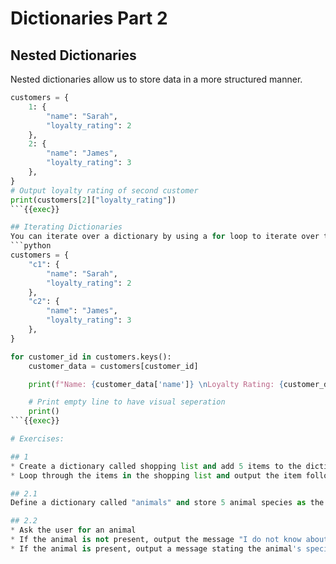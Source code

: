 # Dictionaries Part 2

## Nested Dictionaries
Nested dictionaries allow us to store data in a more structured manner.

```python
customers = {
    1: {
        "name": "Sarah",
        "loyalty_rating": 2
    },
    2: {
        "name": "James",
        "loyalty_rating": 3
    },
}
# Output loyalty rating of second customer
print(customers[2]["loyalty_rating"])
```{{exec}}

## Iterating Dictionaries
You can iterate over a dictionary by using a for loop to iterate over the keys in the dictionary and use the value of the key to access the value.
```python
customers = {
    "c1": {
        "name": "Sarah",
        "loyalty_rating": 2
    },
    "c2": {
        "name": "James",
        "loyalty_rating": 3
    },
}

for customer_id in customers.keys():
    customer_data = customers[customer_id]

    print(f"Name: {customer_data['name']} \nLoyalty Rating: {customer_data['loyalty_rating']}")

    # Print empty line to have visual seperation
    print()
```{{exec}}

# Exercises:

## 1
* Create a dictionary called shopping list and add 5 items to the dictionary as the keys. The value of each key should be the quantity.
* Loop through the items in the shopping list and output the item followed by the quantity

## 2.1
Define a dictionary called "animals" and store 5 animal species as the keys of the dictionary. For each key, the value should be another dictionary with the keys "number_of_legs" and "number_of_eyes". Populate these values for each animal.

## 2.2
* Ask the user for an animal
* If the animal is not present, output the message "I do not know about that animal"
* If the animal is present, output a message stating the animal's species, its number of legs and its number of eyes.

